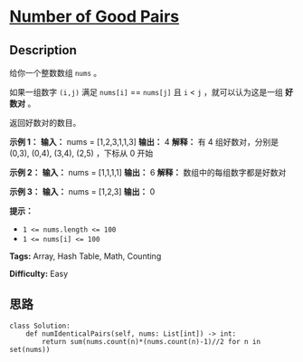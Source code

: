# [Number of Good Pairs][title]

## Description

给你一个整数数组 `nums` 。

如果一组数字 `(i,j)` 满足 `nums[i]` == `nums[j]` 且 `i` < `j` ，就可以认为这是一组 **好数对** 。

返回好数对的数目。



**示例 1：**
            **输入：** nums = [1,2,3,1,1,3]    **输出：** 4    **解释：** 有 4 组好数对，分别是 (0,3), (0,4), (3,4), (2,5) ，下标从 0 开始    

**示例 2：**
            **输入：** nums = [1,1,1,1]    **输出：** 6    **解释：** 数组中的每组数字都是好数对

**示例 3：**
            **输入：** nums = [1,2,3]    **输出：** 0    



**提示：**

  * `1 <= nums.length <= 100`
  * `1 <= nums[i] <= 100`


**Tags:** Array, Hash Table, Math, Counting

**Difficulty:** Easy

## 思路

``` python3
class Solution:
    def numIdenticalPairs(self, nums: List[int]) -> int:
        return sum(nums.count(n)*(nums.count(n)-1)//2 for n in set(nums))
```

[title]: https://leetcode-cn.com/problems/number-of-good-pairs
